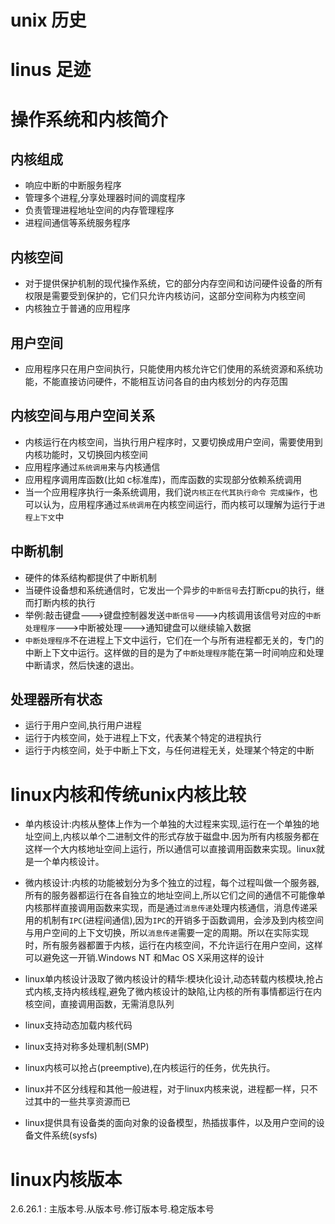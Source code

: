 # unix 历史
# linus 足迹
# 操作系统和内核简介
## 内核组成
- 响应中断的中断服务程序
- 管理多个进程,分享处理器时间的调度程序
- 负责管理进程地址空间的内存管理程序
- 进程间通信等系统服务程序

## 内核空间
- 对于提供保护机制的现代操作系统，它的部分内存空间和访问硬件设备的所有权限是需要受到保护的，它们只允许内核访问，这部分空间称为内核空间
- 内核独立于普通的应用程序

## 用户空间
- 应用程序只在用户空间执行，只能使用内核允许它们使用的系统资源和系统功能，不能直接访问硬件，不能相互访问各自的由内核划分的内存范围

## 内核空间与用户空间关系
- 内核运行在内核空间，当执行用户程序时，又要切换成用户空间，需要使用到内核功能时，又切换回内核空间
- 应用程序通过`系统调用`来与内核通信
- 应用程序调用库函数(比如 c标准库)，而库函数的实现部分依赖系统调用
- 当一个应用程序执行一条系统调用，我们说`内核正在代其执行命令 完成操作`，也可以认为，应用程序通过`系统调用`在内核空间运行，而内核可以理解为运行于`进程上下文`中

## 中断机制
- 硬件的体系结构都提供了中断机制
- 当硬件设备想和系统通信时，它发出一个异步的`中断信号`去打断cpu的执行，继而打断内核的执行
- 举例:敲击键盘--->键盘控制器发送`中断信号`--->内核调用该信号对应的`中断处理程序`--->中断被处理--->通知键盘可以继续输入数据
- `中断处理程序`不在进程上下文中运行，它们在一个与所有进程都无关的，专门的中断上下文中运行。这样做的目的是为了`中断处理程序`能在第一时间响应和处理中断请求，然后快速的退出。

## 处理器所有状态
- 运行于用户空间,执行用户进程
- 运行于内核空间，处于进程上下文，代表某个特定的进程执行
- 运行于内核空间，处于中断上下文，与任何进程无关，处理某个特定的中断

# linux内核和传统unix内核比较
- 单内核设计:内核从整体上作为一个单独的大过程来实现,运行在一个单独的地址空间上,内核以单个二进制文件的形式存放于磁盘中.因为所有内核服务都在这样一个大内核地址空间上运行，所以通信可以直接调用函数来实现。linux就是一个单内核设计。
- 微内核设计:内核的功能被划分为多个独立的过程，每个过程叫做一个服务器,所有的服务器都运行在各自独立的地址空间上,所以它们之间的通信不可能像单内核那样直接调用函数来实现，而是通过`消息传递`处理内核通信，消息传递采用的机制有`IPC`(进程间通信),因为`IPC`的开销多于函数调用，会涉及到内核空间与用户空间的上下文切换，所以`消息传递`需要一定的周期。所以在实际实现时，所有服务器都置于内核，运行在内核空间，不允许运行在用户空间，这样可以避免这一开销.Windows NT 和Mac OS X采用这样的设计

- linux单内核设计汲取了微内核设计的精华:模块化设计,动态转载内核模块,抢占式内核,支持内核线程,避免了微内核设计的缺陷,让内核的所有事情都运行在内核空间，直接调用函数，无需消息队列
- linux支持动态加载内核代码
- linux支持对称多处理机制(SMP)
- linux内核可以抢占(preemptive),在内核运行的任务，优先执行。
- linux并不区分线程和其他一般进程，对于linux内核来说，进程都一样，只不过其中的一些共享资源而已
- linux提供具有设备类的面向对象的设备模型，热插拔事件，以及用户空间的设备文件系统(sysfs)

# linux内核版本
2.6.26.1 : 主版本号.从版本号.修订版本号.稳定版本号
